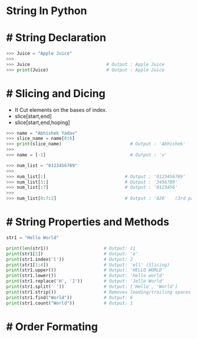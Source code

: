 # String In Python


# # String Declaration

``` py
>>> Juice = "Apple Juice"
>>>
>>> Juice                             # Output : Apple Juice 
>>> print(Juice)                      # Output : Apple Juice
```

# # Slicing and Dicing

- It Cut elements on the bases of index.
- slice[start,end]
- slice[start,end,hoping]

``` py
>>> name = "Abhishek Yadav"
>>> slice_name = name[0:6]
>>> print(slice_name)                          # Output : 'Abhishek'
>>>
>>> name = [-1]                                # Output : 'v'
```

``` py
>>> num_list = "0123456789"
>>>
>>> num_list[:]                              # Output : '0123456789'
>>> num_list[3:]                             # Output : '3456789'
>>> num_list[:7]                             # Output : '0123456'
>>>
>>> num_list[0:7:2]                          # Output : '026'   (3rd parameter is for hoping)
```

# # String Properties and Methods

``` py
str1 = "Hello World"

print(len(str1))                     # Output: 11
print(str1[1])                       # Output: 'e'
print(str1.index('l'))               # Output: 2
print(str1[1:4])                     # Output: 'ell' (Slicing)
print(str1.upper())                  # Output: 'HELLO WORLD'
print(str1.lower())                  # Output: 'hello world'
print(str1.replace('H', 'J'))        # Output: 'Jello World'
print(str1.split(' '))               # Output: ['Hello', 'World']
print(str1.strip())                  # Removes leading/trailing spaces
print(str1.find("World"))            # Output: 6
print(str1.count("World"))           # Output: 1
```


# # Order Formating 

















